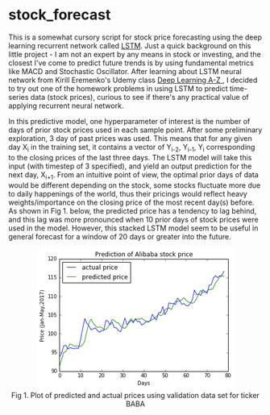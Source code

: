 # stock_forecast

<p> This is a somewhat cursory script for stock price forecasting using the deep learning recurrent network called <a href='http://colah.github.io/posts/2015-08-Understanding-LSTMs/'>LSTM</a>. Just a quick background on this little project - I am not an expert by any means in stock or investing, and the closest I've come to predict future trends is by using fundamental metrics like MACD and Stochastic Oscillator. After learning about LSTM neural network from Kirill Eremenko's Udemy class <a href="https://www.udemy.com/deeplearning/learn/v4/overview"<i> Deep Learning A-Z </i></a>, I decided to try out one of the homework problems in using LSTM to predict time-series data (stock prices), curious to see if there's any practical value of applying recurrent neural network.

<p> In this predictive model, one hyperparameter of interest is the number of days of prior stock prices used in each sample point. After some preliminary exploration, 3 day of past prices was used. This means that for any given day X<sub>i</sub> in the training set, it contains a vector of Y<sub>i-2</sub>, Y<sub>i-1</sub>, Y<sub>i</sub> corresponding to the closing prices of the last three days. The LSTM model will take this input (with timestep of 3 specified), and yield an output prediction for the next day, X<sub>i+1</sub>. From an intuitive point of view, the optimal prior days of data would be different depending on the stock, some stocks fluctuate more due to daily happenings of the world, thus their pricings would reflect heavy weights/importance on the closing price of the most recent day(s) before. As shown in Fig 1. below, the predicted price has a tendency to lag behind, and this lag was more pronounced when 10 prior days of stock prices were used in the model. However, this stacked LSTM model seem to be useful in general forecast for a window of 20 days or greater into the future.</p>

<p align='center'><img src ='LSTM_stock.png'><br>Fig 1. Plot of predicted and actual prices using validation data set for ticker BABA</p>
